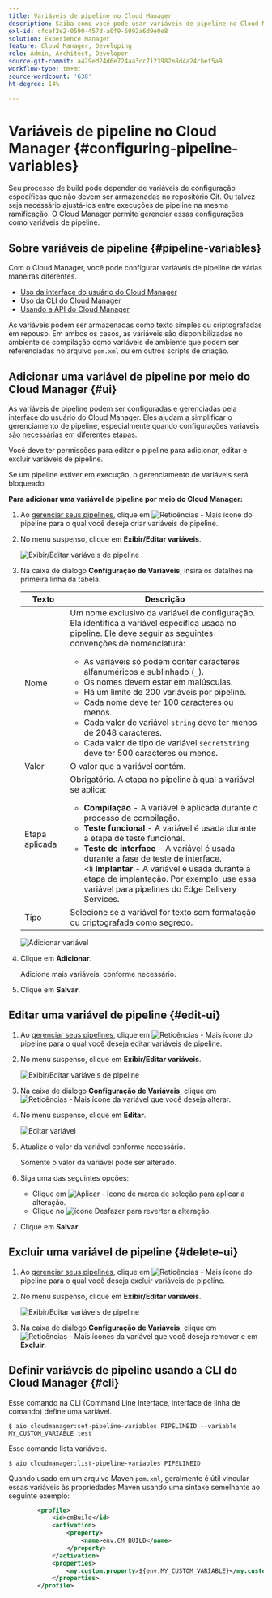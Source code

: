 ```yaml
---
title: Variáveis de pipeline no Cloud Manager
description: Saiba como você pode usar variáveis de pipeline no Cloud Manager para gerenciar variáveis de configuração específicas para a sua build.
exl-id: cfcef2e2-0590-457d-a0f9-6092a6d9e0e8
solution: Experience Manager
feature: Cloud Manager, Developing
role: Admin, Architect, Developer
source-git-commit: a429ed24d6e724aa3cc7123982e8d4a24cbef5a9
workflow-type: tm+mt
source-wordcount: '638'
ht-degree: 14%

---
```


# Variáveis de pipeline no Cloud Manager {#configuring-pipeline-variables}

Seu processo de build pode depender de variáveis de configuração específicas que não devem ser armazenadas no repositório Git. Ou talvez seja necessário ajustá-los entre execuções de pipeline na mesma ramificação. O Cloud Manager permite gerenciar essas configurações como variáveis de pipeline.

## Sobre variáveis de pipeline {#pipeline-variables}

Com o Cloud Manager, você pode configurar variáveis de pipeline de várias maneiras diferentes.

* [Uso da interface do usuário do Cloud Manager](#ui)
* [Uso da CLI do Cloud Manager](#cli)
* [Usando a API do Cloud Manager](https://developer.adobe.com/experience-cloud/cloud-manager/reference/api/#tag/Variables/operation/getPipelineVariables)

As variáveis podem ser armazenadas como texto simples ou criptografadas em repouso. Em ambos os casos, as variáveis são disponibilizadas no ambiente de compilação como variáveis de ambiente que podem ser referenciadas no arquivo `pom.xml` ou em outros scripts de criação.

## Adicionar uma variável de pipeline por meio do Cloud Manager {#ui}

As variáveis de pipeline podem ser configuradas e gerenciadas pela interface do usuário do Cloud Manager. Eles ajudam a simplificar o gerenciamento de pipeline, especialmente quando configurações variáveis são necessárias em diferentes etapas.

Você deve ter permissões para editar o pipeline para adicionar, editar e excluir variáveis de pipeline.

Se um pipeline estiver em execução, o gerenciamento de variáveis será bloqueado.

**Para adicionar uma variável de pipeline por meio do Cloud Manager:**

1. Ao [gerenciar seus pipelines](/help/implementing/cloud-manager/configuring-pipelines/managing-pipelines.md), clique em ![Reticências - Mais ícone](https://spectrum.adobe.com/static/icons/workflow_18/Smock_More_18_N.svg) do pipeline para o qual você deseja criar variáveis de pipeline.

1. No menu suspenso, clique em **Exibir/Editar variáveis**.

   ![Exibir/Editar variáveis de pipeline](/help/implementing/cloud-manager/assets/pipeline-variables-view-edit.png)

1. Na caixa de diálogo **Configuração de Variáveis**, insira os detalhes na primeira linha da tabela.

   | Texto | Descrição |
   | --- | --- |
   | Nome | Um nome exclusivo da variável de configuração. Ela identifica a variável específica usada no pipeline. Ele deve seguir as seguintes convenções de nomenclatura:<ul><li>As variáveis só podem conter caracteres alfanuméricos e sublinhado (`_`).</li><li>Os nomes devem estar em maiúsculas.</li><li>Há um limite de 200 variáveis por pipeline.</li><li>Cada nome deve ter 100 caracteres ou menos.</li><li>Cada valor de variável `string` deve ter menos de 2048 caracteres.</li><li>Cada valor de tipo de variável `secretString` deve ter 500 caracteres ou menos.</li></ul> |
   | Valor | O valor que a variável contém. |
   | Etapa aplicada | Obrigatório. A etapa no pipeline à qual a variável se aplica:<ul><li>**Compilação** - A variável é aplicada durante o processo de compilação.</li><li>**Teste funcional** - A variável é usada durante a etapa de teste funcional.</li><li>**Teste de interface** - A variável é usada durante a fase de teste de interface.</li>&lt;li **Implantar** - A variável é usada durante a etapa de implantação. Por exemplo, use essa variável para pipelines do Edge Delivery Services.</li></ul> |
   | Tipo | Selecione se a variável for texto sem formatação ou criptografada como segredo. |

   ![Adicionar variável](/help/implementing/cloud-manager/assets/pipeline-variables-add-variable.png)

1. Clique em **Adicionar**.

   Adicione mais variáveis, conforme necessário.

1. Clique em **Salvar**.

## Editar uma variável de pipeline {#edit-ui}

1. Ao [gerenciar seus pipelines](/help/implementing/cloud-manager/configuring-pipelines/managing-pipelines.md), clique em ![Reticências - Mais ícone](https://spectrum.adobe.com/static/icons/workflow_18/Smock_More_18_N.svg) do pipeline para o qual você deseja editar variáveis de pipeline.

1. No menu suspenso, clique em **Exibir/Editar variáveis**.

   ![Exibir/Editar variáveis de pipeline](/help/implementing/cloud-manager/assets/pipeline-variables-view-edit.png)

1. Na caixa de diálogo **Configuração de Variáveis**, clique em ![Reticências - Mais ícone](https://spectrum.adobe.com/static/icons/workflow_18/Smock_More_18_N.svg) da variável que você deseja alterar.

1. No menu suspenso, clique em **Editar**.

   ![Editar variável](/help/implementing/cloud-manager/assets/pipeline-variables-edit.png)

1. Atualize o valor da variável conforme necessário.

   Somente o valor da variável pode ser alterado.

1. Siga uma das seguintes opções:

   * Clique em ![Aplicar - Ícone de marca de seleção](https://spectrum.adobe.com/static/icons/workflow_18/Smock_Checkmark_18_N.svg) para aplicar a alteração.
   * Clique no ![ícone Desfazer](https://spectrum.adobe.com/static/icons/workflow_18/Smock_Undo_18_N.svg) para reverter a alteração.

1. Clique em **Salvar**.


## Excluir uma variável de pipeline {#delete-ui}

1. Ao [gerenciar seus pipelines](/help/implementing/cloud-manager/configuring-pipelines/managing-pipelines.md), clique em ![Reticências - Mais ícone](https://spectrum.adobe.com/static/icons/workflow_18/Smock_More_18_N.svg) do pipeline para o qual você deseja excluir variáveis de pipeline.

1. No menu suspenso, clique em **Exibir/Editar variáveis**.

   ![Exibir/Editar variáveis de pipeline](/help/implementing/cloud-manager/assets/pipeline-variables-view-edit.png)

1. Na caixa de diálogo **Configuração de Variáveis**, clique em ![Reticências - Mais ícones](https://spectrum.adobe.com/static/icons/workflow_18/Smock_More_18_N.svg) da variável que você deseja remover e em **Excluir**.

## Definir variáveis de pipeline usando a CLI do Cloud Manager {#cli}

Esse comando na CLI (Command Line Interface, interface de linha de comando) define uma variável.

```shell
$ aio cloudmanager:set-pipeline-variables PIPELINEID --variable MY_CUSTOM_VARIABLE test
```

Esse comando lista variáveis.

```shell
$ aio cloudmanager:list-pipeline-variables PIPELINEID
```

Quando usado em um arquivo Maven `pom.xml`, geralmente é útil vincular essas variáveis às propriedades Maven usando uma sintaxe semelhante ao seguinte exemplo:

```xml
        <profile>
            <id>cmBuild</id>
            <activation>
                <property>
                    <name>env.CM_BUILD</name>
                </property>
            </activation>
            <properties>
                <my.custom.property>${env.MY_CUSTOM_VARIABLE}</my.custom.property> 
            </properties>
        </profile>
```

